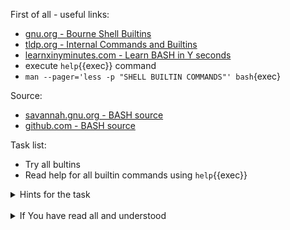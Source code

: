 First of all - useful links:

- [gnu.org - Bourne Shell Builtins](https://www.gnu.org/savannah-checkouts/gnu/bash/manual/bash.html#Bourne-Shell-Builtins)
- [tldp.org - Internal Commands and Builtins](https://tldp.org/LDP/abs/html/internal.html)
- [learnxinyminutes.com - Learn BASH in Y seconds](https://learnxinyminutes.com/docs/bash/)
- execute `help`{{exec}} command
- `man --pager='less -p "SHELL BUILTIN COMMANDS"' bash`{exec}  
  
Source:
- [savannah.gnu.org - BASH source](http://git.savannah.gnu.org/cgit/bash.git/tree/)
- [github.com - BASH source](https://github.com/bminor/bash)

Task list:
- Try all bultins
- Read help for all builtin commands using `help`{{exec}}

<details><summary>Hints for the task</summary>
<pre>
<strong>:</strong>		Returns an exit status of zero.
<strong>.</strong>		The same as source. Takes a file name as an argument, and executes the commands found in that file.
<strong>[</strong>		The same as test. Evaluate a conditional expression, and a return a value of true or false.
<strong>alias</strong>		Define, or display, the shell's command aliases.
<strong>bg</strong>		Resume a suspended job so that it runs in the background.
<strong>bind</strong>		Define, or display, the shell's key and function bindings.
<strong>break</strong>		Exit from a for, while, or select loop.
<strong>builtin</strong>		Run a builtin command, even if there is a bash function with the same name.
<strong>caller</strong>		Return the context (execution frame) of a running subroutine. Useful for performing examining the stack when debugging a bash script.
<strong>cd</strong>		Change the working directory.
<strong>command</strong>		Run an external or builtin command, even if there is a bash function with the same name.
<strong>compgen</strong>		Generate auto-completion matches for the specified command.
<strong>complete</strong>	Specify how arguments should be auto-completed.
<strong>compopt</strong>		Modify or display options for auto-completion.
<strong>continue</strong>	Skip to the next, or to another, iteration in a for, while, until, or select loop.
<strong>declare</strong>		The same as typeset. Declare, display, or assign attributes to variables.
<strong>dirs</strong>		Display the shell's directory stack, which contains remembered directories.
<strong>disown</strong>		Remove specified jobs from the current shell.
<strong>echo</strong>		Write a string to the standard output.
<strong>enable</strong>		Enable or disable builtin shell commands. Useful when other commands on the system share a builtin command name.
<strong>eval</strong>		Evaluate arguments and execute them as a command.
<strong>exec</strong>		Execute a command which replaces the current shell, without creating a new process.
<strong>exit</strong>		Exit the shell with an optional numeric exit status.
<strong>export</strong>		Designate that shell variables or functions should be passed to child processes.
<strong>fc</strong>		Edit, or execute a range of, commands from the history list.
<strong>fg</strong>		Move a job to the foreground, making it the shell's current job.
<strong>getopts</strong>		Parse arguments passed to a shell script.
<strong>hash</strong>		Forget, determine, or display the remembered locations of command executables.
<strong>help</strong>		Display brief help information about what the shell builtin commands are, and how to use them.
<strong>history</strong>		Display or modify the history list.
<strong>jobs</strong>		Display the status of all jobs.
<strong>kill</strong>		Send a signal to a process.
<strong>let</strong>		Evaluate arithmetic expressions.
<strong>local</strong>		Declare a variable with local scope in a bash function.
<strong>logout</strong>		Exit a login shell with an optional exit status.
<strong>mapfile</strong>		Read lines from a file or from standard input, and map each line to an element in an array.
<strong>popd</strong>		Remove directories from the shell's directory stack.
<strong>printf</strong>		Print formatted text to standard output.
<strong>pushd</strong>		Add directories to the shell's directory stack.
<strong>pwd</strong>		Print the absolute path name of the current working directory.
<strong>read</strong>		Read a line from a file or from standard input, split it into words, and assign each word to a variable.
<strong>readarray</strong>	Same as mapfile: read lines from a file or stdin, and assign each line to an array element.
<strong>readonly</strong>	Designate function or variables as read-only, so they cannot be changed.
<strong>return</strong>		Exit a bash function and return a value.
<strong>set</strong>		Modify the options of the current shell, changing its behavior. Display the names and values of shell functions and variables.
<strong>shift</strong>		Shift the positional parameters of the current command to the left.
<strong>shopt</strong>		Modify certain bash shell options.
<strong>source</strong>		Same as . (a period). Read commands from a file, and execute them.
<strong>test</strong>		Test file attributes and compare numeric values.
<strong>times</strong>		Display the user and system CPU times of the shell process.
<strong>trap</strong>		Specify a signal trap, to be executed when the shell receives a specific signal.
<strong>type</strong>		Determine how the shell will interpret a name: as an alias, function, builtin, file, or keyword.
<strong>typeset</strong>		The same as declare. Declare, display, or assign attributes to variables.
<strong>ulimit</strong>		Assign limits to the resources available to processes started by the shell.
<strong>umask</strong>		Set the file creation mask for files created by the shell.
<strong>unalias</strong>		Remove aliases.
<strong>unset</strong>		Remove variable or function names.
<strong>wait</strong>		Wait for a process to exit, then display its return value.
</pre>
</details>
<br>
<details><summary>If You have read all and understood</summary>
<pre>
`touch IReadAllAndUndnderstood`{{exec}}
</pre>
